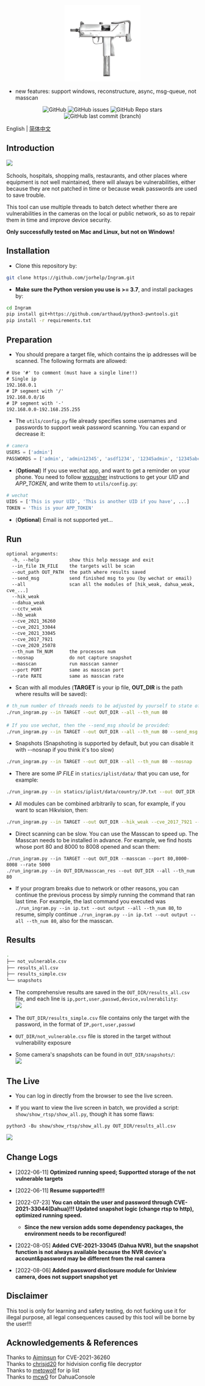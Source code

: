 <div align=center>
    <img alt="Ingram" src="https://github.com/jorhelp/Ingram/blob/master/statics/imgs/logo.png">
</div>


+ new features: support windows, reconstructure, async, msg-queue, not masscan


<!-- icons -->
<div align=center>
    <img alt="GitHub" src="https://img.shields.io/github/license/jorhelp/Ingram">
    <img alt="GitHub issues" src="https://img.shields.io/github/issues/jorhelp/Ingram">
    <img alt="GitHub Repo stars" src="https://img.shields.io/github/stars/jorhelp/Ingram">
    <img alt="GitHub last commit (branch)" src="https://img.shields.io/github/last-commit/jorhelp/Ingram/master">
</div>


English | [简体中文](https://github.com/jorhelp/Ingram/blob/master/README_CN.md)


## Introduction

![](statics/imgs/run_time.gif)

Schools, hospitals, shopping malls, restaurants, and other places where equipment is not well maintained, there will always be vulnerabilities, either because they are not patched in time or because weak passwords are used to save trouble.

This tool can use multiple threads to batch detect whether there are vulnerabilities in the cameras on the local or public network, so as to repair them in time and improve device security.

**Only successfully tested on Mac and Linux, but not on Windows!**


## Installation

+ Clone this repository by:
```bash
git clone https://github.com/jorhelp/Ingram.git
```

+ **Make sure the Python version you use is >= 3.7**, and install packages by:
```bash
cd Ingram
pip install git+https://github.com/arthaud/python3-pwntools.git
pip install -r requirements.txt
```


## Preparation

+ You should prepare a target file, which contains the ip addresses will be scanned. The following formats are allowed:
```
# Use '#' to comment (must have a single line!!)
# Single ip
192.168.0.1
# IP segment with '/'
192.168.0.0/16
# IP segment with '-'
192.168.0.0-192.168.255.255
```

+ The `utils/config.py` file already specifies some usernames and passwords to support weak password scanning. You can expand or decrease it:
```python
# camera
USERS = ['admin']
PASSWORDS = ['admin', 'admin12345', 'asdf1234', '12345admin', '12345abc']
```

+ (**Optional**) If you use wechat app, and want to get a reminder on your phone. You need to follow [wxpusher](https://wxpusher.zjiecode.com/docs/) instructions to get your *UID* and *APP_TOKEN*, and write them to `utils/config.py`:
```python
# wechat
UIDS = ['This is your UID', 'This is another UID if you have', ...]
TOKEN = 'This is your APP_TOKEN'
```

+ (**Optional**) Email is not supported yet...


## Run

```shell
optional arguments:
  -h, --help           show this help message and exit
  --in_file IN_FILE    the targets will be scan
  --out_path OUT_PATH  the path where results saved
  --send_msg           send finished msg to you (by wechat or email)
  --all                scan all the modules of [hik_weak, dahua_weak, cve_...]
  --hik_weak
  --dahua_weak
  --cctv_weak
  --hb_weak
  --cve_2021_36260
  --cve_2021_33044
  --cve_2021_33045
  --cve_2017_7921
  --cve_2020_25078
  --th_num TH_NUM      the processes num
  --nosnap             do not capture snapshot
  --masscan            run masscan sanner
  --port PORT          same as masscan port
  --rate RATE          same as masscan rate
```

+ Scan with all modules (**TARGET** is your ip file, **OUT_DIR** is the path where results will be saved):
```bash
# th_num number of threads needs to be adjusted by yourself to state of your network
./run_ingram.py --in TARGET --out OUT_DIR --all --th_num 80

# If you use wechat, then the --send_msg should be provided:
./run_ingram.py --in TARGET --out OUT_DIR --all --th_num 80 --send_msg
```

+ Snapshots (Snapshoting is supported by default, but you can disable it with --nosnap if you think it's too slow)
```bash
./run_ingram.py --in TARGET --out OUT_DIR --all --th_num 80 --nosnap
```

+ There are some *IP FILE* in `statics/iplist/data/` that you can use, for example:
```bash
./run_ingram.py --in statics/iplist/data/country/JP.txt --out OUT_DIR --all --th_num 80
```

+ All modules can be combined arbitrarily to scan, for example, if you want to scan Hikvision, then:
```bash
./run_ingram.py --in TARGET --out OUT_DIR --hik_weak --cve_2017_7921 --cve_2021_36260 --th_num 80
```

+ Direct scanning can be slow. You can use the Masscan to speed up. The Masscan needs to be installed in advance. For example, we find hosts whose port 80 and 8000 to 8008 opened and scan them:
```shell
./run_ingram.py --in TARGET --out OUT_DIR --masscan --port 80,8000-8008 --rate 5000
./run_ingram.py --in OUT_DIR/masscan_res --out OUT_DIR --all --th_num 80
```

+ If your program breaks due to network or other reasons, you can continue the previous process by simply running the command that ran last time. For example, the last command you executed was `./run_ingram.py --in ip.txt --out output --all --th_num 80`, to resume, simply continue `./run_ingram.py --in ip.txt --out output --all --th_num 80`, also for the masscan.


## Results

```bash
.
├── not_vulnerable.csv
├── results_all.csv
├── results_simple.csv
└── snapshots
```

+ The comprehensive results are saved in the `OUT_DIR/results_all.csv` file, and each line is `ip,port,user,passwd,device,vulnerability`:   
![](statics/imgs/results.png)

+ The `OUT_DIR/results_simple.csv` file contains only the target with the password, in the format of `IP,port,user,passwd`

+ `OUT_DIR/not_vulnerable.csv` file is stored in the target without vulnerability exposure

+ Some camera's snapshots can be found in `OUT_DIR/snapshots/`:  
![](statics/imgs/snapshots.png)


## The Live

+ You can log in directly from the browser to see the live screen.
  
+ If you want to view the live screen in batch, we provided a script: `show/show_rtsp/show_all.py`, though it has some flaws:
```shell
python3 -Bu show/show_rtsp/show_all.py OUT_DIR/results_all.csv
```

![](statics/imgs/show_rtsp.png)


## Change Logs

+ [2022-06-11] **Optimized running speed; Supportted storage of the not vulnerable targets**

+ [2022-06-11] **Resume supported!!!**

+ [2022-07-23] **You can obtain the user and password through CVE-2021-33044(Dahua)!!! Updated snapshot logic (change rtsp to http), optimized running speed.**
    - **Since the new version adds some dependency packages, the environment needs to be reconfigured!**

+ [2022-08-05] **Added CVE-2021-33045 (Dahua NVR), but the snapshot function is not always available because the NVR device's account&password may be different from the real camera**

+ [2022-08-06] **Added password disclosure module for Uniview camera, does not support snapshot yet**


## Disclaimer

This tool is only for learning and safety testing, do not fucking use it for illegal purpose, all legal consequences caused by this tool will be borne by the user!!!


## Acknowledgements & References

Thanks to [Aiminsun](https://github.com/Aiminsun/CVE-2021-36260) for CVE-2021-36260  
Thanks to [chrisjd20](https://github.com/chrisjd20/hikvision_CVE-2017-7921_auth_bypass_config_decryptor) for hidvision config file decryptor  
Thanks to [metowolf](https://github.com/metowolf/iplist) for ip list  
Thanks to [mcw0](https://github.com/mcw0/DahuaConsole) for DahuaConsole
